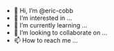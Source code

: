 - 👋 Hi, I’m @eric-cobb
- 👀 I’m interested in ...
- 🌱 I’m currently learning ...
- 💞️ I’m looking to collaborate on ...
- 📫 How to reach me ...

<!---
eric-cobb/eric-cobb is a ✨ special ✨ repository because its `README.md` (this file) appears on your GitHub profile.
You can click the Preview link to take a look at your changes.
--->
